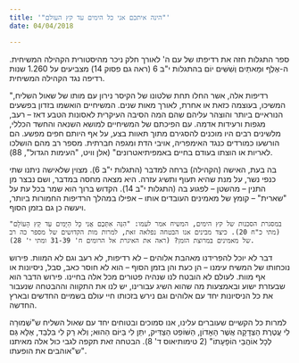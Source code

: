 ```yaml
---
title: '"הינה איתכם אני כל הימים עד קץ העולם"'
date: 04/04/2018

---
```


ספר התגלות חזה את רדיפתו של עם ה' לאורך חלק ניכר מהיסטורית הקהילה המשיחית. ה-אֶלֶף וּמָאתַיִם וְשִׁשִּׁים יוֹם בהתגלות י"ב 6 (ראה גם פסוק 14) מצביעים על 1.260 שנות רדיפה נגד הקהילה המשיחית. 

"רדיפות אלה, אשר החלו תחת שלטונו של הקיסר נירון עם מותו של שאול השליח, המשיכו, בעוצמה כזאת או אחרת, לאורך מאות שנים. המשיחיים הואשמו בזדון בפשעים הנוראיים ביותר והוצהר עליהם שהם המה הסיבה העיקרית לאסונות הטבע דאז – רעב, מגפות ורעידות אדמה. עם הפיכתם של המשיחיים למושא השנאה והחשד הכללי, מלשינים רבים היו מוכנים להסגירם מתוך תאוות בצע, על אף היותם חפים מפשע. הם הורשעו כמורדים כנגד האימפריה, אויבי הדת ומגפה חברתית. מספר רב מהם הושלכו לאריות או הוצתו בעודם בחיים באמפיתיאטרונים" (אלן וויט, "העימות הגדול", 88).

בה בעת, האישה (הקהילה) ברחה למדבר (התגלות י"ב 6). מצוין שלאישה ניתנו שתי כנפי נשר, על מנת שהיא תעוף ותשיג עזרה. היא מצאה מחסה במדבר, ושם נבצר מן התנין – מהשטן – לפגוע בה (התגלות י"ב 14). הקדוש ברוך הוא שמר בכל עת על "שארית" – קומץ של מאמינים העובדים אותו – אפילו במהלך הרדיפות החמורות ביותר, ויעשה כן גם בזמן הסוף. 

`במסגרת הסכנות של קץ הימים, המשיח אמר לעמו: "הִנֵּה אִתְּכֶם אֲנִי כָּל הַיָּמִים עַד קֵץ הָעוֹלָם" (מתי כ"ח 20). כיצד מבינים אנו הבטחה נפלאה זאת, למרות מות הקדושים של מספר כה רב של מאמינים במרוצת הזמן? (ראה את האיגרת אל הרומים ח' 31-39 ומתי י' 28).`

דבר לא יוכל להפרידנו מאהבת אלוהים – לא רדיפות, לא רעב וגם לא המוות. פירוש נוכחותו של המשיח עימנו – הן כעת והן בזמן הסוף – הוא לא חוסר כאב, סבל, ניסיונות או אף מוות. לעולם לא הובטח לנו שנהיה פטורים מכל אלה בחיינו. פירוש הדבר הוא שבעזרת ישוע ובאמצעות מה שהוא השיג עבורינו, יש לנו את התקווה וההבטחה שנעבור את כל הניסיונות יחד עם אלוהים וגם נירש בזכותו חיי עולם בשמיים החדשים ובארץ החדשה.

למרות כל הקשיים שעוברים עלינו, אנו סמוכים ובטוחים יחד עם שאול השליח ש"שְׁמוּרָה לִי עֲטֶרֶת הַצְּדָקָה אֲשֶׁר הָאָדוֹן, הַשּׁוֹפֵט הַצַּדִּיק, יִתֵּן לִי בַּיּוֹם הַהוּא; וְלֹא רַק לִי בִּלְבַד, אֶלָּא גַּם לְכָל אוֹהֲבֵי הוֹפָעָתוֹ" (2 טימותיאוס ד' 8). הבטחה זאת תקפה לגבי כול אלה מאיתנו ש"אוהבים את הופעתו". 